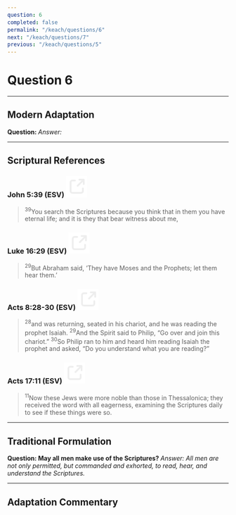 ```yaml
---
question: 6
completed: false
permalink: "/keach/questions/6"
next: "/keach/questions/7"
previous: "/keach/questions/5"
---
```

# Question 6
---
## Modern Adaptation
<strong>
    Question:
</strong>

<em>
    Answer:
</em>

---
## Scriptural References
### John 5:39 (ESV) <a href="https://biblegateway.com/passage/?search=John+5%3A39&version=ESV"><img src="/assets/svg/link.svg"/></a>
> <sup>39</sup>You search the Scriptures because you think that in them you have eternal life; and it is they that bear witness about me,

### Luke 16:29 (ESV) <a href="https://biblegateway.com/passage/?search=Luke+16%3A29&version=ESV"><img src="/assets/svg/link.svg"/></a>
> <sup>29</sup>But Abraham said, ‘They have Moses and the Prophets; let them hear them.’

### Acts 8:28-30 (ESV) <a href="https://biblegateway.com/passage/?search=Acts+8%3A28-30&version=ESV"><img src="/assets/svg/link.svg"/></a>
> <sup>28</sup>and was returning, seated in his chariot, and he was reading the prophet Isaiah.
> <sup>29</sup>And the Spirit said to Philip, “Go over and join this chariot.”
> <sup>30</sup>So Philip ran to him and heard him reading Isaiah the prophet and asked, “Do you understand what you are reading?”

### Acts 17:11 (ESV) <a href="https://biblegateway.com/passage/?search=Acts+17%3A11&version=ESV"><img src="/assets/svg/link.svg"/></a>
> <sup>11</sup>Now these Jews were more noble than those in Thessalonica; they received the word with all eagerness, examining the Scriptures daily to see if these things were so.

---
## Traditional Formulation
<strong>
    Question: May all men make use of the Scriptures?
</strong>

<em>
    Answer: All men are not only permitted, but commanded and exhorted, to read, hear, and understand the Scriptures.
</em>

---
## Adaptation Commentary
